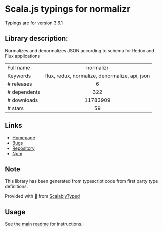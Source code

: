 
# Scala.js typings for normalizr

Typings are for version 3.6.1

## Library description:
Normalizes and denormalizes JSON according to schema for Redux and Flux applications

|                    |                 |
| ------------------ | :-------------: |
| Full name          | normalizr |
| Keywords           | flux, redux, normalize, denormalize, api, json |
| # releases         | 6 |
| # dependents       | 322 |
| # downloads        | 11783909 |
| # stars            | 59 |

## Links
- [Homepage](https://github.com/paularmstrong/normalizr)
- [Bugs](https://github.com/paularmstrong/normalizr/issues)
- [Repository](https://github.com/paularmstrong/normalizr)
- [Npm](https://www.npmjs.com/package/normalizr)
    


## Note
This library has been generated from typescript code from first party type definitions.

Provided with :purple_heart: from [ScalablyTyped](https://github.com/oyvindberg/ScalablyTyped)

## Usage
See [the main readme](../../readme.md) for instructions.


